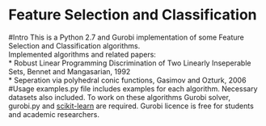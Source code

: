 # Feature Selection and Classification 
#Intro
This is a Python 2.7 and Gurobi implementation of some Feature Selection and Classification algorithms.  
Implemented algorithms and related papers:  
    * Robust Linear Programming Discrimination of Two Linearly Inseperable Sets, Bennet and Mangasarian, 1992  
    * Seperation via polyhedral conic functions, Gasimov and Ozturk, 2006
#Usage
examples.py file includes examples for each algorithm. Necessary datasets also included.
To work on these algorithms Gurobi solver, gurobi.py and [scikit-learn](http://scikit-learn.org/stable/ "sckitlearn") are required. Gurobi licence is free for students and academic researchers.

